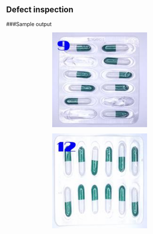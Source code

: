 ## Defect inspection
###Sample output


<p align="center">
  <img src="sample-out.jpg" width="256" title="Github Logo">
</p>

 
 <p align="center">
  <img src="sample-out-2.jpg" width="256" title="Github Logo">
</p>

 
 
 
 
